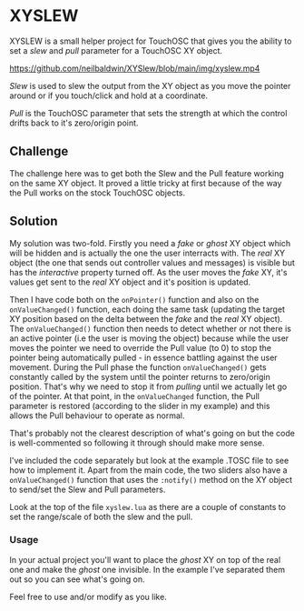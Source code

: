 # XYSLEW

XYSLEW is a small helper project for TouchOSC that gives you the ability to set a *slew* and *pull* parameter for a TouchOSC XY object.

https://github.com/neilbaldwin/XYSlew/blob/main/img/xyslew.mp4

*Slew* is used to slew the output from the XY object as you move the pointer around or if you touch/click and hold at a coordinate.

*Pull* is the TouchOSC parameter that sets the strength at which the control drifts back to it's zero/origin point.

## Challenge

The challenge here was to get both the Slew and the Pull feature working on the same XY object. It proved a little tricky at first because of the way the Pull works on the stock TouchOSC objects.

## Solution

My solution was two-fold. Firstly you need a *fake* or *ghost* XY object which will be hidden and is actually the one the user interracts with. The *real* XY object (the one that sends out controller values and messages) is visible but has the *interactive* property turned off. As the user moves the *fake* XY, it's values get sent to the *real* XY object and it's position is updated.

Then I have code both on the `onPointer()` function and also on the `onValueChanged()` function, each doing the same task (updating the target XY position based on the delta between the *fake* and the *real* XY object). The `onValueChanged()` function then needs to detect whether or not there is an active pointer (i.e the user is moving the object) because while the user moves the pointer we need to override the Pull value (to 0) to stop the pointer being automatically pulled - in essence battling against the user movement. During the Pull phase the function `onValueChanged()` gets constantly called by the system until the pointer returns to zero/origin position. That's why we need to stop it from *pulling* until we actually let go of the pointer. At that point, in the `onValueChanged` function, the Pull parameter is restored (according to the slider in my example) and this allows the Pull behaviour to operate as normal.

That's probably not the clearest description of what's going on but the code is well-commented so following it through should make more sense.

I've included the code separately but look at the example .TOSC file to see how to implement it. Apart from the main code, the two sliders also have a `onValueChanged()` function that uses the `:notify()` method on the XY object to send/set the Slew and Pull parameters.

Look at the top of the file `xyslew.lua` as there are a couple of constants to set the range/scale of both the slew and the pull.

### Usage

In your actual project you'll want to place the *ghost* XY on top of the real one and make the *ghost* one invisible. In the example I've separated them out so you can see what's going on.

Feel free to use and/or modify as you like.
